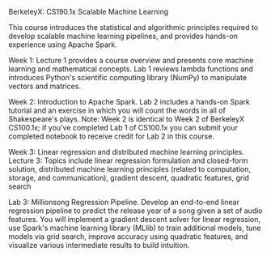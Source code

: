 BerkeleyX: CS190.1x Scalable Machine Learning

This course introduces the statistical and algorithmic principles required to develop scalable machine learning pipelines, and provides hands-on experience using Apache Spark.

Week 1:
Lecture 1 provides a course overview and presents core machine learning and mathematical concepts.
Lab 1 reviews lambda functions and introduces Python's scientific computing library (NumPy) to manipulate vectors and matrices.

Week 2:
Introduction to Apache Spark. Lab 2 includes a hands-on Spark tutorial and an exercise in which you will count the words in all of Shakespeare's plays. Note: Week 2 is identical to Week 2 of BerkeleyX CS100.1x; if you've completed Lab 1 of CS100.1x you can submit your completed notebook to receive credit for Lab 2 in this course.

Week 3:
Linear regression and distributed machine learning principles.
Lecture 3: Topics include linear regression formulation and closed-form solution, distributed machine learning principles (related to computation, storage, and communication), gradient descent, quadratic features, grid search

Lab 3:
Millionsong Regression Pipeline. Develop an end-to-end linear regression pipeline to predict the release year of a song given a set of audio features. You will implement a gradient descent solver for linear regression, use Spark's machine learning library (MLlib) to train additional models, tune models via grid search, improve accuracy using quadratic features, and visualize various intermediate results to build intuition.
